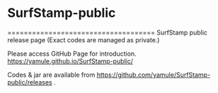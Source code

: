 # SurfStamp-public
====================================
SurfStamp public release page 
(Exact codes are managed as private.)

Please access GitHub Page for introduction.
https://yamule.github.io/SurfStamp-public/

Codes & jar are available from https://github.com/yamule/SurfStamp-public/releases .
